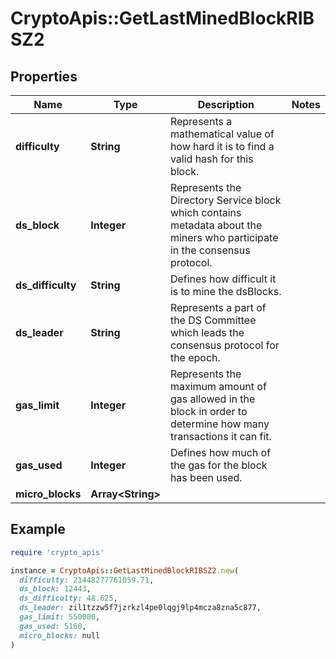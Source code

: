 # CryptoApis::GetLastMinedBlockRIBSZ2

## Properties

| Name | Type | Description | Notes |
| ---- | ---- | ----------- | ----- |
| **difficulty** | **String** | Represents a mathematical value of how hard it is to find a valid hash for this block. |  |
| **ds_block** | **Integer** | Represents the Directory Service block which contains metadata about the miners who participate in the consensus protocol. |  |
| **ds_difficulty** | **String** | Defines how difficult it is to mine the dsBlocks. |  |
| **ds_leader** | **String** | Represents a part of the DS Committee which leads the consensus protocol for the epoch. |  |
| **gas_limit** | **Integer** | Represents the maximum amount of gas allowed in the block in order to determine how many transactions it can fit. |  |
| **gas_used** | **Integer** | Defines how much of the gas for the block has been used. |  |
| **micro_blocks** | **Array&lt;String&gt;** |  |  |

## Example

```ruby
require 'crypto_apis'

instance = CryptoApis::GetLastMinedBlockRIBSZ2.new(
  difficulty: 21448277761059.71,
  ds_block: 12443,
  ds_difficulty: 48.625,
  ds_leader: zil1tzzw5f7jzrkzl4pe0lqgj9lp4mcza8zna5c877,
  gas_limit: 550000,
  gas_used: 5160,
  micro_blocks: null
)
```

